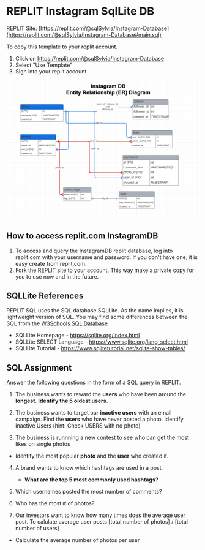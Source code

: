 # REPLIT Instagram SqlLite DB 

REPLIT Site: [https://replit.com/@sqlSylvia/Instagram-Database](https://replit.com/@sqlSylvia/Instagram-Database#main.sql)


To copy this template to your replit account.
1. Click on https://replit.com/@sqlSylvia/Instagram-Database
2. Select "Use Template"
3. Sign into your replit account

![Instagram ER Diagram](InstagramDB-ERDiagram.jpg)

## How to access replit.com InstagramDB
1. To access and query the InstagramDB replit database, log into replit.com with your username and password.  If you don't have one, it is easy create from replit.com.
2. Fork the REPLIT site to your account.  This way make a private copy for you to use now and in the future.


## SQLLite References

REPLIT SQL uses the SQL database SQLLite.  As the name implies, it is lightweight version of SQL.  You may find some differences between the SQL from the [W3Schools SQL Database](https://www.w3schools.com/sql/trysql.asp?filename=trysql_editor)


- SQLLite Homepage - https://sqlite.org/index.html 
- SQLLite SELECT Language - https://www.sqlite.org/lang_select.html
- SQLLite Tutorial - https://www.sqlitetutorial.net/sqlite-show-tables/

## SQL Assignment
Answer the following questions in the form of a SQL query in REPLIT.

1. The business wants to reward the **users** who have been around the **longest**. 
   **Identify the 5 oldest users.**
2. The business wants to target our **inactive users** with an email campaign.
   Find the **users** who have never posted a photo.
   Identify inactive Users (hint: Check USERS with no photo)

3. The business is runnning a new contest to see who can get the most likes on single photos
- Identify the most popular **photo** and the **user** who created it.



4. A brand wants to know  which hashtags are used in a post.
    - **What are the top 5 most commonly used hashtags?**

5. Which usernames posted the most number of comments?

6. Who has the most # of photos?

7.  Our investors want to know how many times does the average user post.
  To calulate average user posts
  [total number of photos] / [total number of users]
  - Calculate the average number of photos per user




